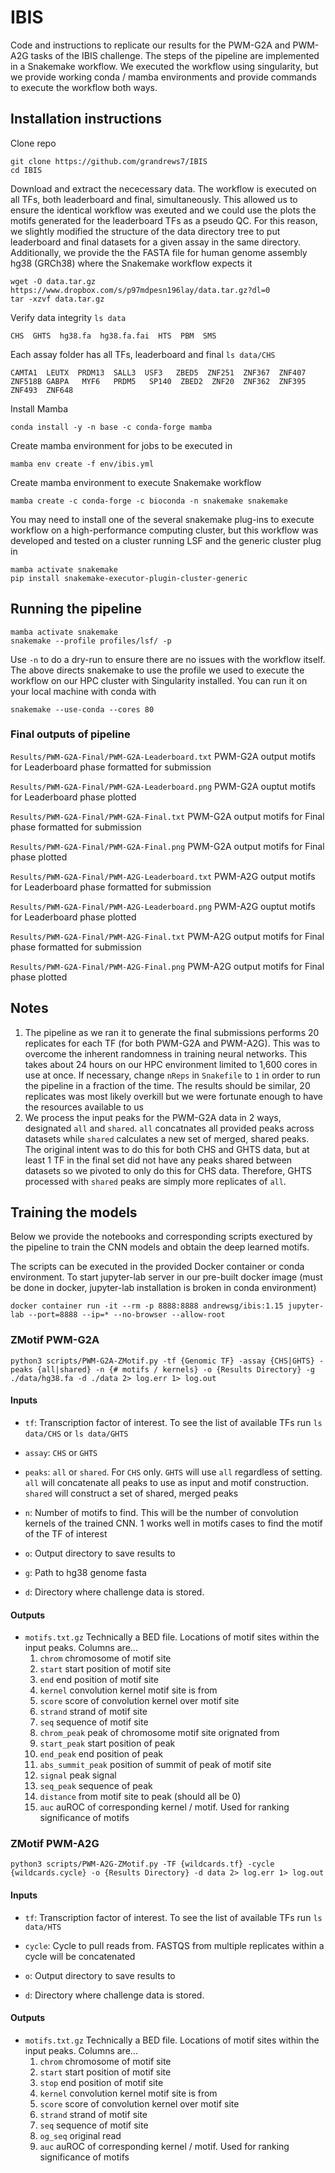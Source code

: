 # IBIS
Code and instructions to replicate our results for the PWM-G2A and PWM-A2G tasks of the IBIS challenge. The steps of the pipeline are implemented in a Snakemake workflow. We executed the workflow using singularity, but we provide working conda / mamba environments and provide commands to execute the workflow both ways.

## Installation instructions
Clone repo
```
git clone https://github.com/grandrews7/IBIS
cd IBIS
```
Download and extract the nececessary data. The workflow is executed on all TFs, both leaderboard and final, simultaneously. This allowed us to ensure the identical workflow was exeuted and we could use the plots the motifs generated for the leaderboard TFs as a pseudo QC. For this reason, we slightly modified the structure of the data directory tree to put leaderboard and final datasets for a given assay in the same directory. Additionally, we provide the the FASTA file for human genome assembly hg38 (GRCh38) where the Snakemake workflow expects it
```
wget -O data.tar.gz  https://www.dropbox.com/s/p97mdpesn196lay/data.tar.gz?dl=0
tar -xzvf data.tar.gz
```
Verify data integrity
`ls data`

`CHS  GHTS  hg38.fa  hg38.fa.fai  HTS  PBM  SMS`

Each assay folder has all TFs, leaderboard and final
`ls data/CHS`

`CAMTA1  LEUTX  PRDM13  SALL3  USF3   ZBED5  ZNF251  ZNF367  ZNF407  ZNF518B
GABPA   MYF6   PRDM5   SP140  ZBED2  ZNF20  ZNF362  ZNF395  ZNF493  ZNF648`

Install Mamba
```
conda install -y -n base -c conda-forge mamba
```
Create mamba environment for jobs to be executed in
```
mamba env create -f env/ibis.yml
```
Create mamba environment to execute Snakemake workflow
```
mamba create -c conda-forge -c bioconda -n snakemake snakemake
```
You may need to install one of the several snakemake plug-ins to execute workflow on a high-performance computing cluster, but this workflow was developed and tested on a cluster running LSF and the generic cluster plug in
```
mamba activate snakemake
pip install snakemake-executor-plugin-cluster-generic
```

## Running the pipeline
```
mamba activate snakemake
snakemake --profile profiles/lsf/ -p
```
Use `-n` to do a dry-run to ensure there are no issues with the workflow itself. The above directs snakemake to use the profile we used to execute the workflow on our HPC cluster with Singularity installed. You can run it on your local machine with conda with
```
snakemake --use-conda --cores 80
```
### Final outputs of pipeline
`Results/PWM-G2A-Final/PWM-G2A-Leaderboard.txt` PWM-G2A output motifs for Leaderboard phase formatted for submission

`Results/PWM-G2A-Final/PWM-G2A-Leaderboard.png` PWM-G2A ouptut motifs for Leaderboard phase plotted

`Results/PWM-G2A-Final/PWM-G2A-Final.txt` PWM-G2A output motifs for Final phase formatted for submission

`Results/PWM-G2A-Final/PWM-G2A-Final.png` PWM-G2A output motifs for Final phase plotted

`Results/PWM-G2A-Final/PWM-A2G-Leaderboard.txt` PWM-A2G output motifs for Leaderboard phase formatted for submission

`Results/PWM-G2A-Final/PWM-A2G-Leaderboard.png` PWM-A2G ouptut motifs for Leaderboard phase plotted

`Results/PWM-G2A-Final/PWM-A2G-Final.txt` PWM-A2G output motifs for Final phase formatted for submission

`Results/PWM-G2A-Final/PWM-A2G-Final.png` PWM-A2G output motifs for Final phase plotted



## Notes
1. The pipeline as we ran it to generate the final submissions performs 20 replicates for each TF (for both PWM-G2A and PWM-A2G). This was to overcome the inherent randomness in training neural networks. This takes about 24 hours on our HPC environment limited to 1,600 cores in use at once. If necessary, change `nReps` in `Snakefile` to `1` in order to run the pipeline in a fraction of the time. The results should be similar, 20 replicates was most likely overkill but we were fortunate enough to have the resources available to us 
2. We process the input peaks for the PWM-G2A data in 2 ways, designated `all` and `shared`. `all` concatnates all provided peaks across datasets while `shared` calculates a new set of merged, shared peaks. The original intent was to do this for both CHS and GHTS data, but at least 1 TF in the final set did not have any peaks shared between datasets so we pivoted to only do this for CHS data. Therefore, GHTS processed with `shared` peaks are simply more replicates of `all`.


## Training the models
Below we provide the notebooks and corresponding scripts exectured by the pipeline to train the CNN models and obtain the deep learned motifs. 

The scripts can be executed in the provided Docker container or conda environment. To start jupyter-lab server in our pre-built docker image (must be done in docker, jupyter-lab installation is broken in conda environment)
```
docker container run -it --rm -p 8888:8888 andrewsg/ibis:1.15 jupyter-lab --port=8888 --ip=* --no-browser --allow-root
```
### ZMotif PWM-G2A
```
python3 scripts/PWM-G2A-ZMotif.py -tf {Genomic TF} -assay {CHS|GHTS} -peaks {all|shared} -n {# motifs / kernels} -o {Results Directory} -g ./data/hg38.fa -d ./data 2> log.err 1> log.out
```

#### Inputs
- `tf`: Transcription factor of interest. To see the list of available TFs run `ls data/CHS` or `ls data/GHTS`

- `assay`: `CHS` or `GHTS`

- `peaks`: `all` or `shared`. For `CHS` only. `GHTS` will use `all` regardless of setting. `all` will concatenate all peaks to use as input and motif construction. `shared` will construct a set of shared, merged peaks

-  `n`: Number of motifs to find. This will be the number of convolution kernels of the trained CNN. 1 works well in motifs cases to find the motif of the TF of interest

-  `o`: Output directory to save results to

-  `g`: Path to hg38 genome fasta

-  `d`: Directory where challenge data is stored.

#### Outputs
- `motifs.txt.gz` Technically a BED file. Locations of motif sites within the input peaks. Columns are...
  1. `chrom` chromosome of motif site
  2. `start` start position of motif site
  3. `end` end position of motif site
  4. `kernel` convolution kernel motif site is from
  5. `score` score of convolution kernel over motif site
  6. `strand` strand of motif site
  7. `seq` sequence of motif site
  8. `chrom_peak` peak of chromosome motif site orignated from
  9. `start_peak` start position of peak
  10. `end_peak` end position of peak
  11. `abs_summit_peak` position of summit of peak of motif site
  12. `signal` peak signal
  13. `seq_peak` sequence of peak
  14. `distance` from motif site to peak (should all be 0)
  15. `auc` auROC of corresponding kernel / motif. Used for ranking significance of motifs

### ZMotif PWM-A2G
```
python3 scripts/PWM-A2G-ZMotif.py -TF {wildcards.tf} -cycle {wildcards.cycle} -o {Results Directory} -d data 2> log.err 1> log.out
```

#### Inputs
- `tf`: Transcription factor of interest. To see the list of available TFs run `ls data/HTS`

- `cycle`: Cycle to pull reads from. FASTQS from multiple replicates within a cycle will be concatenated

-  `o`: Output directory to save results to

-  `d`: Directory where challenge data is stored.

#### Outputs
- `motifs.txt.gz` Technically a BED file. Locations of motif sites within the input peaks. Columns are...
  1. `chrom` chromosome of motif site
  2. `start` start position of motif site
  3. `stop` end position of motif site
  4. `kernel` convolution kernel motif site is from
  5. `score` score of convolution kernel over motif site
  6. `strand` strand of motif site
  7. `seq` sequence of motif site
  8. `og_seq` original read
  9. `auc` auROC of corresponding kernel / motif. Used for ranking significance of motifs